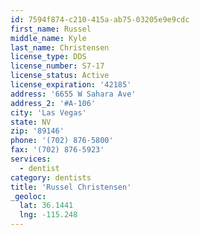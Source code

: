 ```yaml
---
id: 7594f874-c210-415a-ab75-03205e9e9cdc
first_name: Russel
middle_name: Kyle
last_name: Christensen
license_type: DDS
license_number: S7-17
license_status: Active
license_expiration: '42185'
address: '6655 W Sahara Ave'
address_2: '#A-106'
city: 'Las Vegas'
state: NV
zip: '89146'
phone: '(702) 876-5800'
fax: '(702) 876-5923'
services:
  - dentist
category: dentists
title: 'Russel Christensen'
_geoloc:
  lat: 36.1441
  lng: -115.248
---
```


